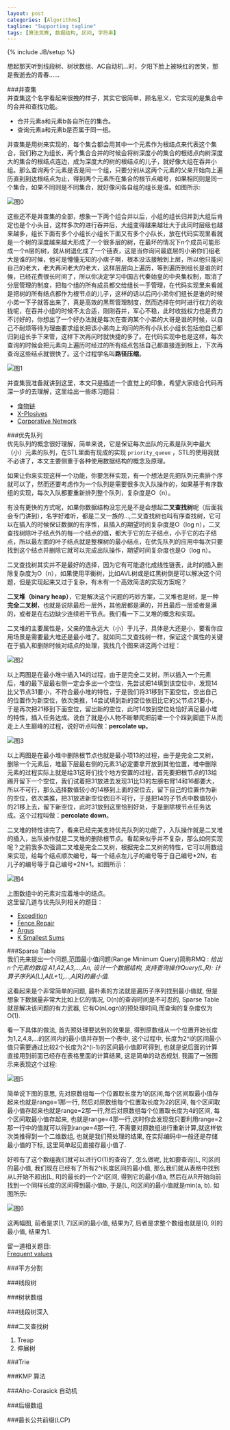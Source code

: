 ```yaml
---
layout: post
categories: [Algorithms]
tagline: "Supporting tagline"
tags: [算法竞赛, 数据结构, 区间, 字符串]
---
```

{% include JB/setup %}

想起那天听到线段树、树状数组、AC自动机...时，夕阳下脸上被映红的苦笑，那是我逝去的青春......  

###并查集  
并查集这个名字看起来很拽的样子，其实它很简单，顾名思义，它实现的是集合中的合并和查找功能。  

- 合并元素a和元素b各自所在的集合。  
- 查询元素a和元素b是否属于同一组。   

并查集是用树来实现的，每个集合都会用其中一个元素作为根结点来代表这个集合，我们称之为组长，两个集合合并的时候会将树深度小的集合的根结点向树深度大的集合的根结点连边，成为深度大的树的根结点的儿子，就好像大组在吞并小组。那么查询两个元素是否是同一个组，只要分别从这两个元素的父亲开始向上遍历直到到达根结点为止，得到两个元素所在集合的根节点编号，如果相同则是同一个集合，如果不同则是不同集合，就好像问各自组的组长是谁。如图所示:  

![图0](https://raw2.github.com/esrever10/Img-store/master/bc1.png)  

这些还不是并查集的全部，想象一下两个组合并以后，小组的组长归并到大组后肯定也是个小头目，这样多次的进行吞并后，大组变得越来越壮大于此同时层级也越来越多，组长下面有多个小组长小组长下面又有多个小队长，放在代码实现里看就是一个树的深度越来越大形成了一个很多层的树，在最坏的情况下n个成员可能形成一个n层的树，就从树退化成了一个链表，这是当你询问最底层的小弟你们组老大是谁的时候，他可是懵懂无知的小痞子啊，根本没法接触到上层，所以他只能问自己的老大，老大再问老大的老大，这样层层向上遍历，等到遍历到组长是谁的时候，已经花费很长时间了，所以你决定学习中国古代秦始皇的中央集权制，取消了分层管理的制度，把每个组的所有成员都交给组长一手管理，在代码实现里来看就是把树的所有结点都作为根节点的儿子，这样的话以后问小弟你们组长是谁的时候小弟一下子就答出来了，真是高效的黑帮管理制度，然而选择在何时进行权力的收拢呢，在吞并小组的时候不太合适，刚刚吞并，军心不稳，此时收拢权力也是费力不讨好的，你想出了一个好办法就是每次在查询某个小弟的大哥是谁的时候，以自己不耐烦等待为理由要求组长把该小弟向上询问的所有小队长小组长包括他自己都归到组长手下来管，这样下次再问时就快捷的多了。在代码实现中也是这样，每次查询的时候会把元素向上遍历时经过的所有结点包括自己都直接连到根上，下次再查询这些结点就很快了。这个过程学名叫**路径压缩**。  

![图1](https://raw2.github.com/esrever10/Img-store/master/bc2.png)  

并查集我准备就讲到这里，本文只是描述一个直觉上的印象，希望大家结合代码再深一步的去理解，这里给出一些练习题目：  

- [食物链](http://poj.org/problem?id=1182)  
- [X-Plosives](http://uva.onlinejudge.org/index.php?option=com_onlinejudge&Itemid=8&page=show_problem&problem=3601)  
- [Corporative Network](http://uva.onlinejudge.org/index.php?option=com_onlinejudge&Itemid=8&category=446&page=show_problem&problem=4075)  

###优先队列  
优先队列的概念很好理解，简单来说，它是保证每次出队的元素是队列中最大（小）元素的队列，在STL里面有现成的实现 `priority_queue` ，STL的使用我就不必讲了，本文主要侧重于各种使用数据结构的概念及原理。  

如果让你来实现这样一个功能，你要怎样实现，有一个想法是先把队列元素排个序就可以了，然而还要考虑作为一个队列是需要很多次入队操作的，如果基于有序数组的实现，每次入队都要重新排列整个队列，复杂度是O（n）。  

有没有更快的方式呢，如果你数据结构没忘光是不是会想起**二叉查找树**呢（后面我会专门讲到），名字好难听，都是二叉一族的...,二叉查找树也叫有序查找树，它可以在插入的时候保证数据的有序性，且插入的期望时间复杂度是O（log n），二叉查找树除叶子结点外的每一个结点的值，都大于它的左子结点，小于它的右子结点，所以最左面的叶子结点就是整棵树的最小结点，在优先队列的应用中每次只要找到这个结点并删除它就可以完成出队操作，期望时间复杂度也是O（log n）。  

二叉查找树其实并不是最好的选择，因为它有可能退化成线性链表，此时的插入删除复杂度为O（n），如果使用平衡树，比如AVL树或是红黑树倒是可以解决这个问题，但是实现起来又过于复杂，有木有一个高效简洁的实现方案呢？  

**二叉堆（binary heap）**，它是解决这个问题的巧妙方案，二叉堆也是树，是一种**完全二叉树**，也就是说除最后一层外，其他层都是满的，并且最后一层或者是满的，或者是在右边缺少连续若干节点。我们看一下二叉堆的概念和实现。  

二叉堆的主要属性是，父亲的值永远大（小）于儿子，具体是大还是小，要看你应用场景是需要最大堆还是最小堆了。就如同二叉查找树一样，保证这个属性的关键在于插入和删除时候对结点的处理，我找几个图来讲这两个过程：  

![图2](https://raw2.github.com/esrever10/Img-store/master/heap1_.png)  

以上两图是在最小堆中插入14的过程，由于是完全二叉树，所以插入一个元素后，堆的最下层最右侧一定会多出一个空位，先尝试把14填到该空位中，发现14比父节点31要小，不符合最小堆的特性，于是我们将31移到下面空位，空出自己的位置作为新空位，依次类推，14尝试填到新的空位依旧比它的父节点21要小，于是再次把21移到下面空位，留出新的空位，此时14放到空位处恰好满足最小堆的特性，插入任务达成。说白了就是小人物不断攀爬把前辈一个个踩到脚底下从而走上人生巅峰的过程，说好听点叫做：**percolate up**。  

![图3](https://raw2.github.com/esrever10/Img-store/master/heap2_.png)  

以上两图是在最小堆中删除根节点也就是最小项13的过程，由于是完全二叉树，删除一个元素后，堆最下层最右侧的元素31必定要拿开放到其他位置，堆中删除元素的过程实际上就是给31这哥们找个地方安置的过程，首先要把根节点的13给踢开留下一个空位，我们试着把31放进去发现31比13的左膀右臂14和16都要大，所以不可行，那么选择数值较小的14移到上面的空位去，留下自己的位置作为新的空位，依次类推，把31放进新空位依旧不可行，于是把14的子节点中数值较小的21移上去，留下新空位，此时31放到这里恰到好处，于是删除根节点任务达成。这个过程叫做：**percolate down**。  

二叉堆的特性讲完了，看来已经完美支持优先队列的功能了，入队操作就是二叉堆的插入，出队操作就是二叉堆的删除根节点。看起来似乎并不复杂，那么如何实现呢？之前我多次强调二叉堆是完全二叉树，根据完全二叉树的特性，它可以用数组来实现，给每个结点顺次编号，每一个结点左儿子的编号等于自己编号\*2N，右儿子的编号等于自己编号\*2N+1。如图所示：  

![图4](https://raw2.github.com/esrever10/Img-store/master/heap3_.png)  

上图数组中的元素对应着堆中的结点。  
这里留几道与优先队列相关的题目：  

- [Expedition](http://poj.org/problem?id=2431)  
- [Fence Repair](http://poj.org/problem?id=3253)  
- [Argus](http://uva.onlinejudge.org/index.php?option=com_onlinejudge&Itemid=8&category=247&page=show_problem&problem=3644)  
- [K Smallest Sums](http://uva.onlinejudge.org/index.php?option=com_onlinejudge&Itemid=8&category=229&page=show_problem&problem=3148)  

###Sparse Table  
我们先来提出一个问题,范围最小值问题(Range Minimum Query)简称RMQ : *给出n个元素的数组 A1,A2,A3,...,An, 设计一个数据结构, 支持查询操作Query(L,R): 计算子序列A[L],A[L+1],...,A[R]的最小值.*  

这看起来是个非常简单的问题, 最朴素的方法就是遍历子序列找到最小值就, 但是想象下数据量非常大比如上亿的情况, O(n)的查询时间是不可忍的, Sparse Table就是解决该问题的有力武器, 它有O(nLogn)的预处理时间,而查询的复杂度仅为O(1).  

看一下具体的做法, 首先预处理要达到的效果是, 得到原数组从一个位置开始长度为1,2,4,8,...的区间内的最小值并存到一个表中, 这个过程中, 长度为2^i的区间最小值只需要通过比较2个长度为2^(i-1)的区间最小值即可得到, 也就是说后面的计算直接用到前面已经存在表格里面的计算结果, 这是简单的动态规划, 我画了一张图示来表现这个过程:  

![图5](https://raw2.github.com/esrever10/Img-store/master/st1.png)  

简单说下图的意思, 先对原数组每一个位置取长度为1的区间,每个区间取最小值存起来也就是range=1那一行, 然后对原数组每个位置取长度为2的区间, 每个区间取最小值存起来也就是range=2那一行,然后对原数组每个位置取长度为4的区间, 每个区间取最小值存起来, 也就是range=4那一行,这时你会发现我只要利用range=2那一行中的值就可以得到range=4那一行, 不需要对原数组进行重新计算,就这样依次类推得到一个二维数组, 也就是我们预处理的结果, 在实际编码中一般还是存储最小值的下标, 这里简单起见直接存最小值了.  

好啦有了这个数组我们就可以进行O(1)的查询了, 怎么做呢,  比如要查询[L, R]区间的最小值, 我们现在已经有了所有2^i长度区间的最小值, 那么我们就从表格中找到从L开始不超出[L, R]的最长的一个2^i区间, 得到它的最小值a, 然后在从R开始向前找到一个同样长度的区间得到最小值b, 于是[L, R]区间的最小值就是min(a, b). 如图所示:  

![图6](https://raw2.github.com/esrever10/Img-store/master/st2_.png)  

这两幅图, 前者是求[1, 7]区间的最小值, 结果为7, 后者是求整个数组也就是[0, 9]的最小值, 结果为1.  

留一道相关题目:  
[Frequent values](http://uva.onlinejudge.org/index.php?option=onlinejudge&page=show_problem&problem=2176)   

###平方分割  

###线段树  

###树状数组  

###线段树深入  

###二叉查找树  
1. Treap  
2. 伸展树  

###Trie  

###KMP 算法  

###Aho-Corasick 自动机  

###后缀数组  

###最长公共前缀(LCP)  
